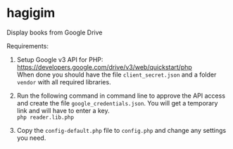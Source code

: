 # hagigim
Display books from Google Drive

Requirements:

1. Setup Google v3 API for PHP:<br>
https://developers.google.com/drive/v3/web/quickstart/php<br>
When done you should have the file `client_secret.json` and a folder `vendor` with all required libraries.

1. Run the following command in command line to approve the API access and create the file `google_credentials.json`.
You will get a temporary link and will have to enter a key.<br>
`php reader.lib.php`

2. Copy the `config-default.php` file to `config.php` and change any settings you need.




